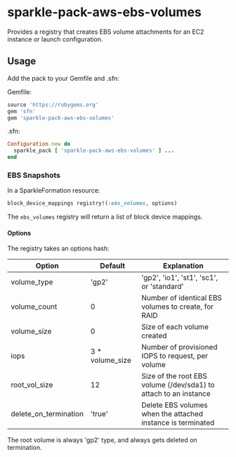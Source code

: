 # sparkle-pack-aws-ebs-volumes
Provides a registry that creates EBS volume attachments for
an EC2 instance or launch configuration.

## Usage

Add the pack to your Gemfile and .sfn:

Gemfile:
```ruby
source 'https://rubygems.org'
gem 'sfn'
gem 'sparkle-pack-aws-ebs-volumes'
```

.sfn:
```ruby
Configuration.new do
  sparkle_pack [ 'sparkle-pack-aws-ebs-volumes' ] ...
end
```

### EBS Snapshots
In a SparkleFormation resource:
```ruby
block_device_mappings registry!(:ebs_volumes, options)
```

The `ebs_volumes` registry will return a list of block device mappings.

#### Options

The registry takes an options hash:

| Option | Default | Explanation |
|--------|---------|-------------|
| volume_type | 'gp2' | 'gp2', 'io1', 'st1', 'sc1', or 'standard' |
| volume_count | 0 | Number of identical EBS volumes to create, for RAID |
| volume_size | 0 | Size of each volume created |
| iops | 3 * volume_size | Number of provisioned IOPS to request, per volume |
| root_vol_size | 12 | Size of the root EBS volume (/dev/sda1) to attach to an instance |
| delete_on_termination | 'true' | Delete EBS volumes when the attached instance is terminated | 

The root volume is always 'gp2' type, and always gets deleted on termination.
